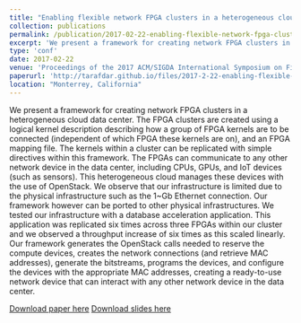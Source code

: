 ```yaml
---
title: "Enabling flexible network FPGA clusters in a heterogeneous cloud data center"
collection: publications
permalink: /publication/2017-02-22-enabling-flexible-network-fpga-clusters-in-a-heterogeneous-cloud-data-center
excerpt: 'We present a framework for creating network FPGA clusters in a heterogeneous cloud data center. The FPGA clusters are created using a logical kernel description describing how a group of FPGA kernels are to be connected (independent of which FPGA these kernels are on), and an FPGA mapping file. The kernels within a cluster can be replicated with simple directives within this framework. The FPGAs can communicate to any other network device in the data center, including CPUs, GPUs, and IoT devices (such as sensors). This heterogeneous cloud manages these devices with the use of OpenStack. We observe that our infrastructure is limited due to the physical infrastructure such as the 1~Gb Ethernet connection. Our framework however can be ported to other physical infrastructures. We tested our infrastructure with a database acceleration application. This application was replicated six times across three FPGAs within our cluster and we observed a throughput increase of six times as this scaled linearly. Our framework generates the OpenStack calls needed to reserve the compute devices, creates the network connections (and retrieve MAC addresses), generate the bitstreams, programs the devices, and configure the devices with the appropriate MAC addresses, creating a ready-to-use network device that can interact with any other network device in the data center.' 
type: 'conf'
date: 2017-02-22
venue: 'Proceedings of the 2017 ACM/SIGDA International Symposium on Field-Programmable Gate Arrays'
paperurl: 'http://tarafdar.github.io/files/2017-2-22-enabling-flexible-network-fpga-clusters-in-a-heterogeneous-cloud-data-center.pdf'
location: "Monterrey, California"
---
```


We present a framework for creating network FPGA clusters in a heterogeneous cloud data center. The FPGA clusters are created using a logical kernel description describing how a group of FPGA kernels are to be connected (independent of which FPGA these kernels are on), and an FPGA mapping file. The kernels within a cluster can be replicated with simple directives within this framework. The FPGAs can communicate to any other network device in the data center, including CPUs, GPUs, and IoT devices (such as sensors). This heterogeneous cloud manages these devices with the use of OpenStack. We observe that our infrastructure is limited due to the physical infrastructure such as the 1~Gb Ethernet connection. Our framework however can be ported to other physical infrastructures. We tested our infrastructure with a database acceleration application. This application was replicated six times across three FPGAs within our cluster and we observed a throughput increase of six times as this scaled linearly. Our framework generates the OpenStack calls needed to reserve the compute devices, creates the network connections (and retrieve MAC addresses), generate the bitstreams, programs the devices, and configure the devices with the appropriate MAC addresses, creating a ready-to-use network device that can interact with any other network device in the data center.



[Download paper here](http://tarafdar.github.io/files/2017-02-22-enabling-flexible-network-fpga-clusters-in-a-heterogeneous-cloud-data-center.pdf)
[Download slides here](http://tarafdar.github.io/files/2017-02-22-enabling-flexible-network-fpga-clusters-in-a-heterogeneous-cloud-data-center.pptx)

